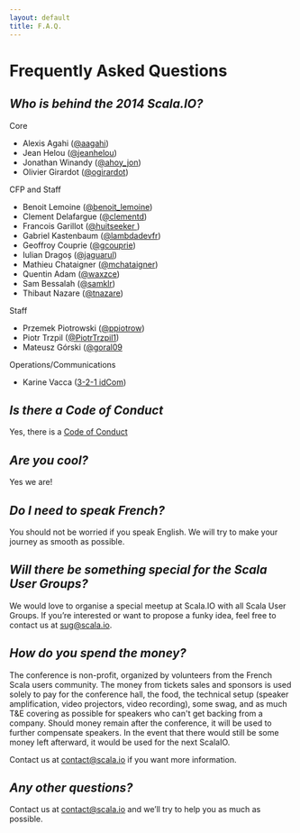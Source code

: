 ```yaml
---
layout: default
title: F.A.Q.
---
```


# Frequently Asked Questions

<em>Who is behind the 2014 Scala.IO?</em>
-------------------------

Core

* Alexis Agahi ([@aagahi](http://twitter.com/aagahi))
* Jean Helou ([@jeanhelou](http://twitter.com/jeanhelou))
* Jonathan Winandy ([@ahoy_jon](http://twitter.com/ahoy_jon))
* Olivier Girardot ([@ogirardot](http://twitter.com/ogirardot))

CFP and Staff

* Benoit Lemoine ([@benoit_lemoine](http://twitter.com/benoit_lemoine))
* Clement Delafargue ([@clementd](http://twitter.com/clementd))
* Francois Garillot ([@huitseeker ](http://twitter.com/huitseeker ))
* Gabriel Kastenbaum ([@lambdadevfr](http://twitter.com/lambdadevfr))
* Geoffroy Couprie ([@gcouprie](http://twitter.com/gcouprie))
* Iulian Dragoș ([@jaguarul](https://twitter.com/jaguarul))
* Mathieu Chataigner ([@mchataigner](http://twitter.com/mchataigner))
* Quentin Adam ([@waxzce](http://twitter.com/waxzce))
* Sam Bessalah ([@samklr](http://twitter.com/samklr))
* Thibaut Nazare ([@tnazare](http://twitter.com/tnazare))

Staff

* Przemek Piotrowski ([@ppiotrow](http://twitter.com/ppiotrow))
* Piotr Trzpil ([@PiotrTrzpil1](http://twitter.com/PiotrTrzpil1))
* Mateusz Górski ([@goral09](http://twitter.com/goral09)

Operations/Communications

* Karine Vacca ([3-2-1 idCom](http://www.321idcom.fr))

<em>Is there a Code of Conduct</em>
---------------------------
Yes, there is a [Code of Conduct](/code-of-conduct.html)

<em>Are you cool?</em>
---------------------------
Yes we are!

<em>Do I need to speak French?</em>
---------------------------
You should not be worried if you speak English. We will try to make your journey as smooth as possible.

<em>Will there be something special for the Scala User Groups?</em>
---------------------------

We would love to organise a special meetup at Scala.IO with all Scala User Groups. If you’re interested or want to propose a funky idea, feel free to contact us at [sug@scala.io](mailto:sug@scala.io).

<em>How do you spend the money?</em>
---------------------------
The conference is non-profit, organized by volunteers from the French Scala users community. The money from tickets sales and sponsors is used solely to pay for the conference hall, the food, the technical setup (speaker amplification, video projectors, video recording), some swag, and as much T&E covering as possible for speakers who can't get backing from a company. Should money remain after the conference, it will be used to further compensate speakers. In the event that there would still be some money left afterward, it would be used for the next ScalaIO.

Contact us at [contact@scala.io](mailto:contact@scala.io) if you want more information.

<em>Any other questions?</em>
---------------------------
Contact us at [contact@scala.io](mailto:contact@scala.io) and we’ll try to help you as much as possible.
